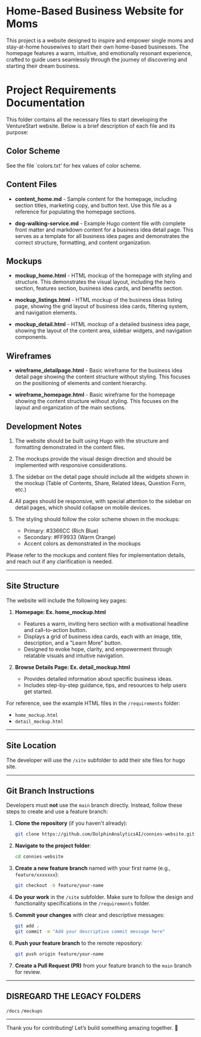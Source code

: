 # Home-Based Business Website for Moms

This project is a website designed to inspire and empower single moms and stay-at-home housewives to start their own home-based businesses. The homepage features a warm, intuitive, and emotionally resonant experience, crafted to guide users seamlessly through the journey of discovering and starting their dream business.


# Project Requirements Documentation

This folder contains all the necessary files to start developing the VentureStart website. Below is a brief description of each file and its purpose:

## Color Scheme 
See the file `colors.txt' for hex values of color scheme.


## Content Files

- **content_home.md** - Sample content for the homepage, including section titles, marketing copy, and button text. Use this file as a reference for populating the homepage sections.

- **dog-walking-service.md** - Example Hugo content file with complete front matter and markdown content for a business idea detail page. This serves as a template for all business idea pages and demonstrates the correct structure, formatting, and content organization.

## Mockups

- **mockup_home.html** - HTML mockup of the homepage with styling and structure. This demonstrates the visual layout, including the hero section, features section, business idea cards, and benefits section.

- **mockup_listings.html** - HTML mockup of the business ideas listing page, showing the grid layout of business idea cards, filtering system, and navigation elements.

- **mockup_detail.html** - HTML mockup of a detailed business idea page, showing the layout of the content area, sidebar widgets, and navigation components.

## Wireframes

- **wireframe_detailpage.html** - Basic wireframe for the business idea detail page showing the content structure without styling. This focuses on the positioning of elements and content hierarchy.

- **wireframe_homepage.html** - Basic wireframe for the homepage showing the content structure without styling. This focuses on the layout and organization of the main sections.

## Development Notes

1. The website should be built using Hugo with the structure and formatting demonstrated in the content files.

2. The mockups provide the visual design direction and should be implemented with responsive considerations.

3. The sidebar on the detail page should include all the widgets shown in the mockup (Table of Contents, Share, Related Ideas, Question Form, etc.)

4. All pages should be responsive, with special attention to the sidebar on detail pages, which should collapse on mobile devices.

5. The styling should follow the color scheme shown in the mockups:
   - Primary: #3366CC (Rich Blue)
   - Secondary: #FF9933 (Warm Orange)
   - Accent colors as demonstrated in the mockups

Please refer to the mockups and content files for implementation details, and reach out if any clarification is needed.

---

## **Site Structure**
The website will include the following key pages:

1. **Homepage: Ex. home_mockup.html**
   - Features a warm, inviting hero section with a motivational headline and call-to-action button.
   - Displays a grid of business idea cards, each with an image, title, description, and a "Learn More" button.
   - Designed to evoke hope, clarity, and empowerment through relatable visuals and intuitive navigation.

2. **Browse Details Page: Ex. detail_mockup.html**
   - Provides detailed information about specific business ideas.
   - Includes step-by-step guidance, tips, and resources to help users get started.

For reference, see the example HTML files in the `/requirements` folder:
- `home_mockup.html`
- `detail_mockup.html`

---

## Site Location
The developer will use the `/site` subfolder to add their site files for hugo site.

---

## **Git Branch Instructions**
Developers must **not** use the `main` branch directly. Instead, follow these steps to create and use a feature branch:

1. **Clone the repository** (if you haven't already):
   ```bash
   git clone https://github.com/DolphinAnalyticsAI/connies-website.git
   ```

2. **Navigate to the project folder**:
   ```bash
   cd connies-website
   ```

3. **Create a new feature branch** named with your first name (e.g., `feature/xxxxxxx`):
   ```bash
   git checkout -b feature/your-name
   ```

4. **Do your work** in the `/site` subfolder. Make sure to follow the design and functionality specifications in the `/requirements` folder.

5. **Commit your changes** with clear and descriptive messages:
   ```bash
   git add .
   git commit -m "Add your descriptive commit message here"
   ```

6. **Push your feature branch** to the remote repository:
   ```bash
   git push origin feature/your-name
   ```

7. **Create a Pull Request (PR)** from your feature branch to the `main` branch for review.

---

## DISREGARD THE LEGACY FOLDERS
`/docs`
`/mockups`


---

Thank you for contributing! Let’s build something amazing together. 🚀